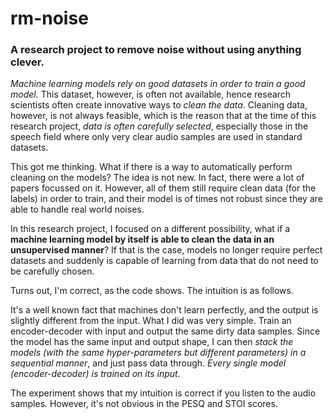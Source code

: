 # rm-noise

### A research project to remove noise without using anything clever.

_Machine learning models rely on good datasets in order to train a good model._ This dataset, however, is often not available, hence research scientists often create innovative ways to _clean the data_. Cleaning data, however, is not always feasible, which is the reason that at the time of this research project, _data is often carefully selected_, especially those in the speech field where only very clear audio samples are used in standard datasets.

This got me thinking. What if there is a way to automatically perform cleaning on the models? The idea is not new. In fact, there were a lot of papers focussed on it. However, all of them still require clean data (for the labels) in order to train, and their model is of times not robust since they are able to handle real world noises.

In this research project, I focused on a different possibility, what if a **machine learning model by itself is able to clean the data in an unsupervised manner**? If that is the case, models no longer require perfect datasets and suddenly is capable of learning from data that do not need to be carefully chosen.

Turns out, I'm correct, as the code shows. The intuition is as follows.

It's a well known fact that machines don't learn perfectly, and the output is slightly different from the input. What I did was very simple. Train an encoder-decoder with input and output the same dirty data samples. Since the model has the same input and output shape, I can then _stack the models (with the same hyper-parameters but different parameters) in a sequential manner_, and just pass data through. _Every single model (encoder-decoder) is trained on its input._

The experiment shows that my intuition is correct if you listen to the audio samples. However, it's not obvious in the PESQ and STOI scores.
